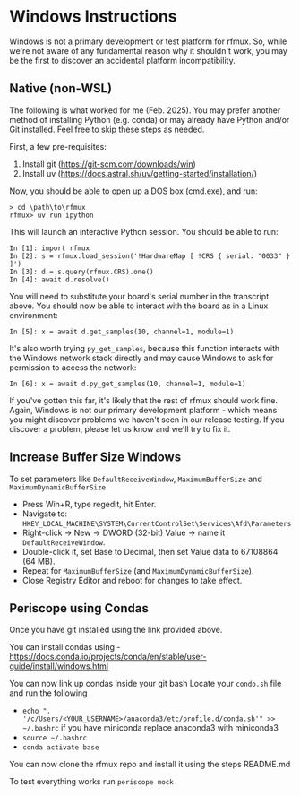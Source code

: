 Windows Instructions
====================

Windows is not a primary development or test platform for rfmux. So, while
we're not aware of any fundamental reason why it shouldn't work, you may be the
first to discover an accidental platform incompatibility.

Native (non-WSL)
----------------

The following is what worked for me (Feb. 2025).  You may prefer another method
of installing Python (e.g. conda) or may already have Python and/or Git
installed. Feel free to skip these steps as needed.

First, a few pre-requisites:

1. Install git (https://git-scm.com/downloads/win)
2. Install uv (https://docs.astral.sh/uv/getting-started/installation/)

Now, you should be able to open up a DOS box (cmd.exe), and run:

```
> cd \path\to\rfmux
rfmux> uv run ipython
```

This will launch an interactive Python session. You should be able to run:

```
In [1]: import rfmux
In [2]: s = rfmux.load_session('!HardwareMap [ !CRS { serial: "0033" } ]')
In [3]: d = s.query(rfmux.CRS).one()
In [4]: await d.resolve()
```

You will need to substitute your board's serial number in the transcript above.
You should now be able to interact with the board as in a Linux environment:

```
In [5]: x = await d.get_samples(10, channel=1, module=1)
```

It's also worth trying `py_get_samples`, because this function interacts with
the Windows network stack directly and may cause Windows to ask for permission
to access the network:

```
In [6]: x = await d.py_get_samples(10, channel=1, module=1)
```

If you've gotten this far, it's likely that the rest of rfmux should work fine.
Again, Windows is not our primary development platform - which means you might
discover problems we haven't seen in our release testing. If you discover a
problem, please let us know and we'll try to fix it.

## Increase Buffer Size Windows ##
To set parameters like `DefaultReceiveWindow`, `MaximumBufferSize` and `MaximumDynamicBufferSize`
- Press Win+R, type regedit, hit Enter.
- Navigate to:
`HKEY_LOCAL_MACHINE\SYSTEM\CurrentControlSet\Services\Afd\Parameters`
- Right-click → New → DWORD (32-bit) Value → name it `DefaultReceiveWindow`.
- Double-click it, set Base to Decimal, then set Value data to 67108864 (64 MB).
- Repeat for `MaximumBufferSize` (and `MaximumDynamicBufferSize`).
- Close Registry Editor and reboot for changes to take effect.

## Periscope using Condas ##

Once you have git installed using the link provided above. 

You can install condas using - https://docs.conda.io/projects/conda/en/stable/user-guide/install/windows.html

You can now link up condas inside your git bash
Locate your `condo.sh` file and run the following 
- `echo ". '/c/Users/<YOUR_USERNAME>/anaconda3/etc/profile.d/conda.sh'" >> ~/.bashrc` if you have miniconda replace anaconda3 with miniconda3
- `source ~/.bashrc`
- `conda activate base`

You can now clone the rfmux repo and install it using the steps README.md

To test everything works run `periscope mock`